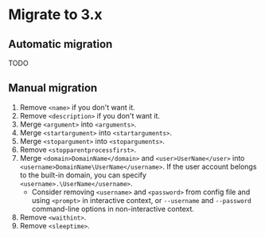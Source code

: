 # Migrate to 3.x

## Automatic migration

TODO

## Manual migration

1. Remove `<name>` if you don't want it.
1. Remove `<description>` if you don't want it.
1. Merge `<argument>` into `<arguments>`.
1. Merge `<startargument>` into `<startarguments>`.
1. Merge `<stopargument>` into `<stoparguments>`.
1. Remove `<stopparentprocessfirst>`.
1. Merge `<domain>DomainName</domain>` and `<user>UserName</user>` into `<username>DomainName\UserName</username>`. If the user account belongs to the built-in domain, you can specify `<username>.\UserName</username>`.
   - Consider removing `<username>` and `<password>` from config file and using `<prompt>` in interactive context, or `--username` and `--password` command-line options in non-interactive context.
1. Remove `<waithint>`.
1. Remove `<sleeptime>`.
